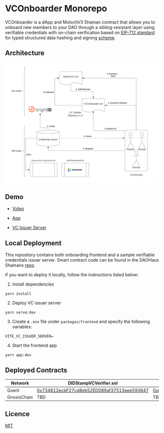 # VCOnboarder Monorepo

VCOnboarder is a dApp and MolochV3 Shaman contract that allows you to onboard new members to your DAO through a sibling-resistant layer using verifiable credentials with on-chain verification based on [EIP-712 standard](https://eips.ethereum.org/EIPS/eip-712) for typed structured data hashing and signing [scheme](https://w3c-ccg.github.io/ethereum-eip712-signature-2021-spec/).

## Architecture

![](./docs/VCOnboarder.png)

## Demo

- [Video](https://youtu.be/r-Lx0txy6L8)

- [App](https://amused-rabbit.surge.sh/)

- [VC Issuer Server](https://safe-springs-93379.herokuapp.com)

## Local Deployment

This repository contains both onboarding frontend and a sample verifiable credentials issuer server. Smart contract code can be found in the DAOHaus Shamans [repo](https://github.com/HausDAO/baal-shamans/tree/feat/vc-onboarder)

If you want to deploy it locally, follow the instructions listed below:

1. Install dependencies

```
yarn install
```

2. Deploy VC issuer server

```
yarn serve:dev
```

3. Create a `.env` file under `packages/frontend` and specify the following variables:

```
VITE_VC_ISSUER_SERVER=
```

4. Start the frontend app

```
yarn app:dev
```

## Deployed Contracts

| Network | DIDStampVCVerifier.sol | VCOnboarderShamanSummoner.sol |
| ------- | ---------------------- | ----------------------------- |
| Goerli | [0x734812ecbF27cd8eb52ED089af37513eee593847](https://goerli.etherscan.io/address/0x734812ecbF27cd8eb52ED089af37513eee593847) | [0xd6A54B8Ad07EF14B91fc85940C7A284A589BbBcd](https://goerli.etherscan.io/address/0xd6A54B8Ad07EF14B91fc85940C7A284A589BbBcd) |
| GnosisChain | TBD | TBD |

## Licence

[MIT](LICENSE)